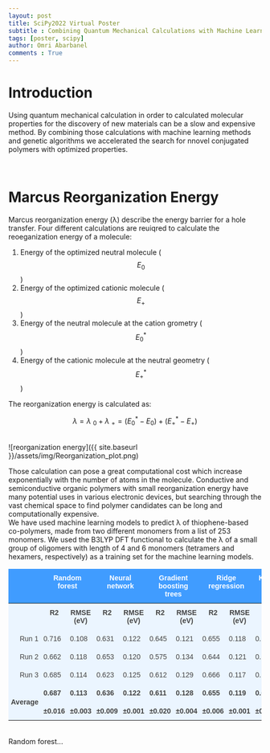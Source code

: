 ```yaml
---
layout: post
title: SciPy2022 Virtual Poster
subtitle : Combining Quantum Mechanical Calculations with Machine Learning and Genetic Algorithms for the Design of Better Materials
tags: [poster, scipy]
author: Omri Abarbanel
comments : True
---
```



<h1>Introduction</h1>

Using quantum mechanical calculation in order to calculated molecular properties for the discovery of new materials can be a slow and expensive method.
By combining those calculations with machine learning methods and genetic algorithms we accelerated the search for nnovel conjugated polymers with optimized properties.

<br>

<h1>Marcus Reorganization Energy</h1>

Marcus reorganization energy (λ) describe the energy barrier for a hole transfer. Four different calculations are reuiqred to calculate the reoeganization energy of a molecule:
1. Energy of the optimized neutral molecule ($$ E_0 $$)
2. Energy of the optimized cationic molecule ($$ E_+ $$)
3. Energy of the neutral molecule at the cation grometry ($$ E_0^* $$)
4. Energy of the cationic molecule at the neutral geometry ($$ E_+^* $$)

The reorganization energy is calculated as:

$$ \lambda = \lambda~_0 + \lambda~_+ = (E_0^* - E_0) + (E_+^* - E_+) $$

<br>
![reorganization energy]({{ site.baseurl }}/assets/img/Reorganization_plot.png)
<br>

Those calculation can pose a great computational cost which increase exponentially with the number of atoms in the molecule.
Conductive and semiconductive organic polymers with small reorganization energy have many potential uses in various electronic devices, but searching through the vast chemical space to find polymer candidates can be long and computationally expensive.
<br>
We have used machine learning models to predict λ of thiophene-based co-polymers, made from two different monomers from a list of 253 monomers.
We used the B3LYP DFT functional to calculate the λ of a small group of oligomers with length of 4 and 6 monomers (tetramers and hexamers, respectively) as a training set for the machine learning models.
<br>
<style type="text/css">
.tg  {border:none;border-collapse:collapse;border-color:#9ABAD9;border-spacing:0;}
.tg td{background-color:#EBF5FF;border-color:#9ABAD9;border-style:solid;border-width:0px;color:#444;
  font-family:Arial, sans-serif;font-size:14px;overflow:hidden;padding:10px 5px;word-break:normal;}
.tg th{background-color:#409cff;border-color:#9ABAD9;border-style:solid;border-width:0px;color:#fff;
  font-family:Arial, sans-serif;font-size:14px;font-weight:normal;overflow:hidden;padding:10px 5px;word-break:normal;}
.tg .tg-9j3s{border-color:inherit;font-weight:bold;text-align:right;vertical-align:middle}
.tg .tg-0pky{border-color:inherit;text-align:left;vertical-align:top}
.tg .tg-7btt{border-color:inherit;font-weight:bold;text-align:center;vertical-align:top}
.tg .tg-dvpl{border-color:inherit;text-align:right;vertical-align:top}
.tg .tg-fymr{border-color:inherit;font-weight:bold;text-align:left;vertical-align:top}
</style>
<table class="tg">
<thead>
  <tr>
    <th class="tg-0pky"></th>
    <th class="tg-7btt" colspan="2">Random forest</th>
    <th class="tg-7btt" colspan="2">Neural network</th>
    <th class="tg-7btt" colspan="2">Gradient boosting trees</th>
    <th class="tg-7btt" colspan="2">Ridge regression</th>
    <th class="tg-7btt" colspan="2">Kernel ridge regression</th>
  </tr>
</thead>
<tbody>
  <tr>
    <td class="tg-0pky"></td>
    <td class="tg-7btt">R2</td>
    <td class="tg-7btt">RMSE (eV)</td>
    <td class="tg-7btt">R2</td>
    <td class="tg-7btt">RMSE (eV)</td>
    <td class="tg-7btt">R2</td>
    <td class="tg-7btt">RMSE (eV)</td>
    <td class="tg-7btt">R2</td>
    <td class="tg-7btt">RMSE (eV)</td>
    <td class="tg-7btt">R2</td>
    <td class="tg-7btt">RMSE (eV)</td>
  </tr>
  <tr>
    <td class="tg-dvpl">Run 1</td>
    <td class="tg-0pky">0.716</td>
    <td class="tg-0pky">0.108</td>
    <td class="tg-0pky">0.631</td>
    <td class="tg-0pky">0.122</td>
    <td class="tg-0pky">0.645</td>
    <td class="tg-0pky">0.121</td>
    <td class="tg-0pky">0.655</td>
    <td class="tg-0pky">0.118</td>
    <td class="tg-0pky">0.683</td>
    <td class="tg-0pky">0.113</td>
  </tr>
  <tr>
    <td class="tg-dvpl">Run 2</td>
    <td class="tg-0pky">0.662</td>
    <td class="tg-0pky">0.118</td>
    <td class="tg-0pky">0.653</td>
    <td class="tg-0pky">0.120</td>
    <td class="tg-0pky">0.575</td>
    <td class="tg-0pky">0.134</td>
    <td class="tg-0pky">0.644</td>
    <td class="tg-0pky">0.121</td>
    <td class="tg-0pky">0.680</td>
    <td class="tg-0pky">0.115</td>
  </tr>
  <tr>
    <td class="tg-dvpl">Run 3</td>
    <td class="tg-0pky">0.685</td>
    <td class="tg-0pky">0.114</td>
    <td class="tg-0pky">0.623</td>
    <td class="tg-0pky">0.125</td>
    <td class="tg-0pky">0.612</td>
    <td class="tg-0pky">0.129</td>
    <td class="tg-0pky">0.666</td>
    <td class="tg-0pky">0.117</td>
    <td class="tg-0pky">0.686</td>
    <td class="tg-0pky">0.114</td>
  </tr>
  <tr>
    <td class="tg-9j3s" rowspan="2">Average</td>
    <td class="tg-fymr">0.687</td>
    <td class="tg-fymr">0.113</td>
    <td class="tg-fymr">0.636</td>
    <td class="tg-fymr">0.122</td>
    <td class="tg-fymr">0.611</td>
    <td class="tg-fymr">0.128</td>
    <td class="tg-fymr">0.655</td>
    <td class="tg-fymr">0.119</td>
    <td class="tg-fymr">0.683</td>
    <td class="tg-fymr">0.114</td>
  </tr>
  <tr>
    <td class="tg-fymr">±0.016</td>
    <td class="tg-fymr">±0.003</td>
    <td class="tg-fymr">±0.009</td>
    <td class="tg-fymr">±0.001</td>
    <td class="tg-fymr">±0.020</td>
    <td class="tg-fymr">±0.004</td>
    <td class="tg-fymr">±0.006</td>
    <td class="tg-fymr">±0.001</td>
    <td class="tg-fymr">±0.002</td>
    <td class="tg-fymr">±0.001</td>
  </tr>
</tbody>
</table>

<br>
Random forest...